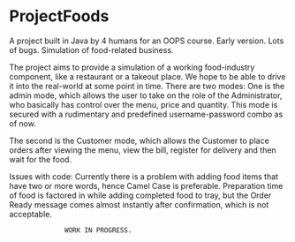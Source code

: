 # ProjectFoods
A project built in Java by 4 humans for an OOPS course. Early version. Lots of bugs. Simulation of food-related business.

The project aims to provide a simulation of a working food-industry  component, like a restaurant or a takeout place. We hope to be able to drive it into the real-world at some point in time. 
There are two modes: One is the admin mode, which allows the user to take on the role of the Administrator, who basically has control over the menu, price and quantity. This mode is secured with a rudimentary and predefined username-password combo as of now.

The second is the Customer mode, which allows the Customer to place orders after viewing the menu, view the bill, register for delivery and then wait for the food.

Issues with code: Currently there is a problem with adding food items that have two or more words, hence Camel Case is preferable.
                  Preparation time of food is factored in while adding completed food to tray, but the Order Ready message comes almost instantly after confirmation, which is not acceptable. 
                  
                  
                  WORK IN PROGRESS.
